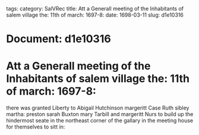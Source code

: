 tags: 
category: SalVRec
title: Att a Generall meeting of the Inhabitants of salem village the: 11th of march: 1697-8:
date: 1698-03-11
slug: d1e10316




# Document: d1e10316


# Att a Generall meeting of the Inhabitants of salem village the: 11th of march: 1697-8: 

there was granted Liberty to Abigail Hutchinson margeritt Case Ruth sibley martha: preston sarah Buxton mary Tarbill and margeritt Nurs to build up the hindermost seate in the northeast corner of the gallary in the meeting house for themselves to sitt in:
